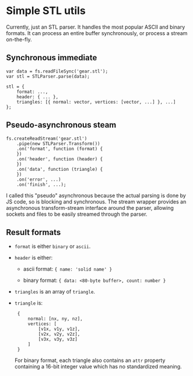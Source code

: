 Simple STL utils
================

Currently, just an STL parser.  It handles the most popular ASCII and binary
formats.  It can process an entire buffer synchronously, or process a stream
on-the-fly.

Synchronous immediate
---------------------

	var data = fs.readFileSync('gear.stl');
	var stl = STLParser.parse(data);

	stl = {
		format: ...,
		header: { ... },
		triangles: [{ normal: vector, vertices: [vector, ...] }, ...]
	};

Pseudo-asynchronous steam
-------------------------

	fs.createReadStream('gear.stl')
		.pipe(new STLParser.Transform())
		.on('format', function (format) {
		})
		.on('header', function (header) {
		})
		.on('data', function (triangle) {
		})
		.on('error', ...)
		.on('finish', ...);

I called this "pseudo" asynchronous because the actual parsing is done by JS
code, so is blocking and synchronous.  The stream wrapper provides an
asynchronous transform-stream interface around the parser, allowing sockets and
files to be easily streamed through the parser.

Result formats
--------------

 * `format` is either `binary` or `ascii`.

 * `header` is either:

   * ascii format: `{ name: 'solid name' }`

   * binary format: `{ data: <80-byte buffer>, count: number }`

 * `triangles` is an array of `triangle`.

 * `triangle` is:

		{
		    normal: [nx, ny, nz],
		    vertices: [
		        [v1x, v1y, v1z],
		        [v2x, v2y, v2z],
		        [v3x, v3y, v3z]
		    ]
		}

   For binary format, each triangle also contains an `attr` property containing
   a 16-bit integer value which has no standardized meaning.

